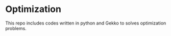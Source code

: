 # Optimization
This repo includes codes written in python and Gekko to solves optimization problems.
